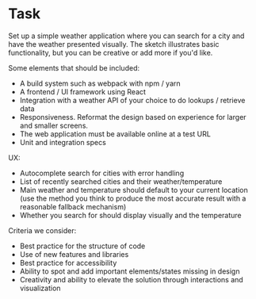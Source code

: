 # Task
Set up a simple weather application where you can search for a city and have the
weather presented visually. The sketch illustrates basic functionality, but you can
be creative or add more if you'd like.

Some elements that should be included:
- A build system such as webpack with npm / yarn
- A frontend / UI framework using React
- Integration with a weather API of your choice to do lookups / retrieve data
- Responsiveness. Reformat the design based on experience for larger and
smaller screens.
- The web application must be available online at a test URL
- Unit and integration specs

UX:
- Autocomplete search for cities with error handling
- List of recently searched cities and their weather/temperature
- Main weather and temperature should default to your current location (use the
method you think to produce the most accurate result with a reasonable
fallback mechanism)
- Whether you search for should display visually and the temperature

Criteria we consider:
- Best practice for the structure of code
- Use of new features and libraries
- Best practice for accessibility
- Ability to spot and add important elements/states missing in design
- Creativity and ability to elevate the solution through interactions and
visualization